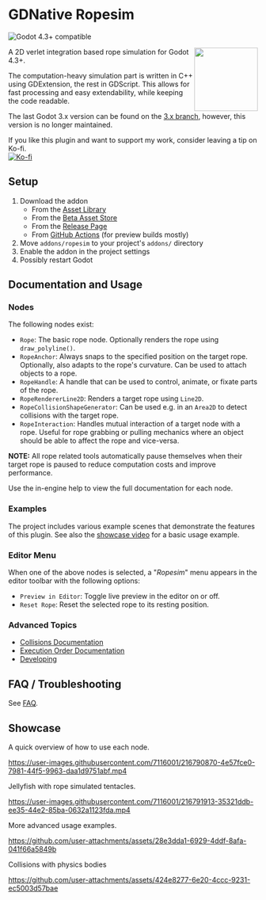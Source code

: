 # GDNative Ropesim

![Godot 4.3+ compatible](https://img.shields.io/badge/Godot-4.3+-%23478cbf?logo=godot-engine&logoColor=white)


<img src="https://github.com/mphe/GDNative-Ropesim/assets/7116001/272f4f65-cb79-4798-97ba-f0d43589caef" width=128px align="right"/>

A 2D verlet integration based rope simulation for Godot 4.3+.

The computation-heavy simulation part is written in C++ using GDExtension, the rest in GDScript. This allows for fast processing and easy extendability, while keeping the code readable.

The last Godot 3.x version can be found on the [3.x branch](https://github.com/mphe/GDNative-Ropesim/tree/3.x), however, this version is no longer maintained.

If you like this plugin and want to support my work, consider leaving a tip on Ko-fi.<br/>
[![Ko-fi](https://ko-fi.com/img/githubbutton_sm.svg)](https://ko-fi.com/Q5Q015GBOP)

## Setup

1. Download the addon
    * From the [Asset Library](https://godotengine.org/asset-library/asset/2334)
    * From the [Beta Asset Store](https://store-beta.godotengine.org/asset/mphe/gdnative-ropesim/)
    * From the [Release Page](https://github.com/mphe/GDNative-Ropesim/releases/latest)
    * From [GitHub Actions](https://github.com/mphe/GDNative-Ropesim/actions) (for preview builds mostly)
2. Move `addons/ropesim` to your project's `addons/` directory
3. Enable the addon in the project settings
4. Possibly restart Godot

## Documentation and Usage

### Nodes

The following nodes exist:
* `Rope`: The basic rope node. Optionally renders the rope using `draw_polyline()`.
* `RopeAnchor`: Always snaps to the specified position on the target rope. Optionally, also adapts to the rope's curvature. Can be used to attach objects to a rope.
* `RopeHandle`: A handle that can be used to control, animate, or fixate parts of the rope.
* `RopeRendererLine2D`: Renders a target rope using `Line2D`.
* `RopeCollisionShapeGenerator`: Can be used e.g. in an `Area2D` to detect collisions with the target rope.
* `RopeInteraction`: Handles mutual interaction of a target node with a rope. Useful for rope grabbing or pulling mechanics where an object should be able to affect the rope and vice-versa.

**NOTE:** All rope related tools automatically pause themselves when their target rope is paused to reduce computation costs and improve performance.

Use the in-engine help to view the full documentation for each node.

### Examples
The project includes various example scenes that demonstrate the features of this plugin.
See also the [showcase video](#showcase) for a basic usage example.

### Editor Menu
When one of the above nodes is selected, a "*Ropesim*" menu appears in the editor toolbar with the following options:
* `Preview in Editor`: Toggle live preview in the editor on or off.
* `Reset Rope`: Reset the selected rope to its resting position.

### Advanced Topics
- [Collisions Documentation](docs/collisions.md)
- [Execution Order Documentation](docs/execution_order.md)
- [Developing](docs/developing.md)


## FAQ / Troubleshooting

See [FAQ](FAQ.md).


## Showcase

A quick overview of how to use each node.

https://user-images.githubusercontent.com/7116001/216790870-4e57fce0-7981-44f5-9963-daa1d9751abf.mp4



Jellyfish with rope simulated tentacles.

https://user-images.githubusercontent.com/7116001/216791913-35321ddb-ee35-44e2-85ba-0632a1123fda.mp4



More advanced usage examples.

https://github.com/user-attachments/assets/28e3dda1-6929-4ddf-8afa-041f66a5849b


Collisions with physics bodies

https://github.com/user-attachments/assets/424e8277-6e20-4ccc-9231-ec5003d57bae



